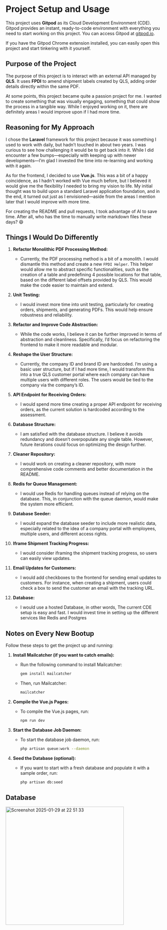 # Project Setup and Usage

This project uses **Gitpod** as its Cloud Development Environment (CDE). Gitpod provides an instant, ready-to-code environment with everything you need to start working on this project. You can access Gitpod at [gitpod.io](https://gitpod.io).

If you have the Gitpod Chrome extension installed, you can easily open this project and start tinkering with it yourself.

## Purpose of the Project

The purpose of this project is to interact with an external API managed by **QLS**. It uses **FPDI** to amend shipment labels created by QLS, adding order details directly within the same PDF.

At some points, this project became quite a passion project for me. I wanted to create something that was visually engaging, something that could show the process in a tangible way. While I enjoyed working on it, there are definitely areas I would improve upon if I had more time.

## Reasoning for My Approach

I chose the **Laravel** framework for this project because it was something I used to work with daily, but hadn’t touched in about two years. I was curious to see how challenging it would be to get back into it. While I did encounter a few bumps—especially with keeping up with newer developments—I’m glad I invested the time into re-learning and working with it again.

As for the frontend, I decided to use **Vue.js**. This was a bit of a happy coincidence, as I hadn't worked with Vue much before, but I believed it would give me the flexibility I needed to bring my vision to life. My initial thought was to build upon a standard Laravel application foundation, and in the end, it turned out just as I envisioned—aside from the areas I mention later that I would improve with more time.

For creating the README and pull requests, I took advantage of AI to save time. After all, who has the time to manually write markdown files these days? 😄

## Things I Would Do Differently

1. **Refactor Monolithic PDF Processing Method:**
   - Currently, the PDF processing method is a bit of a monolith. I would dismantle this method and create a new `FPDI Helper`. This helper would allow me to abstract specific functionalities, such as the creation of a table and predefining 4 possible locations for that table, based on the different label offsets provided by QLS. This would make the code easier to maintain and extend.

2. **Unit Testing:**
   - I would invest more time into unit testing, particularly for creating orders, shipments, and generating PDFs. This would help ensure robustness and reliability.

3. **Refactor and Improve Code Abstraction:**
   - While the code works, I believe it can be further improved in terms of abstraction and cleanliness. Specifically, I’d focus on refactoring the frontend to make it more readable and modular.

4. **Reshape the User Structure:**
   - Currently, the company ID and brand ID are hardcoded. I’m using a basic user structure, but if I had more time, I would transform this into a true QLS customer portal where each company can have multiple users with different roles. The users would be tied to the company via the company’s ID.

5. **API Endpoint for Receiving Orders:**
   - I would spend more time creating a proper API endpoint for receiving orders, as the current solution is hardcoded according to the assessment.

6. **Database Structure:**
   - I am satisfied with the database structure. I believe it avoids redundancy and doesn’t overpopulate any single table. However, future iterations could focus on optimizing the design further.

7. **Cleaner Repository:**
   - I would work on creating a cleaner repository, with more comprehensive code comments and better documentation in the README.

8. **Redis for Queue Management:**
   - I would use Redis for handling queues instead of relying on the database. This, in conjunction with the queue daemon, would make the system more efficient.

9. **Database Seeder:**
   - I would expand the database seeder to include more realistic data, especially related to the idea of a company portal with employees, multiple users, and different access rights.

10. **Iframe Shipment Tracking Progress:**
    - I would consider iframing the shipment tracking progress, so users can easily view updates.

11. **Email Updates for Customers:**
    - I would add checkboxes to the frontend for sending email updates to customers. For instance, when creating a shipment, users could check a box to send the customer an email with the tracking URL.

12. **Database:**
    - I would use a hosted Database, in other words, The current CDE setup is easy and fast. I would invest time in setting up the different services like Redis and Postgres

## Notes on Every New Bootup

Follow these steps to get the project up and running:

1. **Install Mailcatcher (if you want to catch emails):**
   - Run the following command to install Mailcatcher:
     ```bash
     gem install mailcatcher
     ```
   - Then, run Mailcatcher:
     ```bash
     mailcatcher
     ```

2. **Compile the Vue.js Pages:**
   - To compile the Vue.js pages, run:
     ```bash
     npm run dev
     ```

3. **Start the Database Job Daemon:**
   - To start the database job daemon, run:
     ```bash
     php artisan queue:work --daemon
     ```

4. **Seed the Database (optional):**
   - If you want to start with a fresh database and populate it with a sample order, run:
     ```bash
     php artisan db:seed
     ```

## Database

<img width="381" alt="Screenshot 2025-01-29 at 22 51 33" src="https://github.com/user-attachments/assets/0e60ae5c-0f23-4108-8f76-79c8833524fa" />

